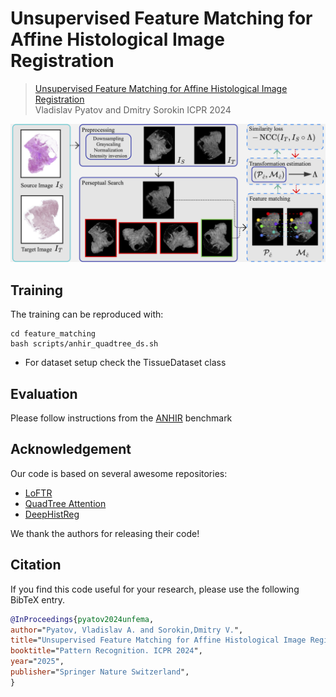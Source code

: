 # Unsupervised Feature Matching for Affine Histological Image Registration

> [Unsupervised Feature Matching for Affine Histological Image Registration](https://link.springer.com/chapter/10.1007/978-3-031-78201-5_3)  
> Vladislav Pyatov and Dmitry Sorokin
> ICPR 2024

![Alt text](assets/method_overview.png?raw=true "Title")

## Training

The training can be reproduced with:
```shell
cd feature_matching
bash scripts/anhir_quadtree_ds.sh
```
* For dataset setup check the TissueDataset class


## Evaluation

Please follow instructions from the [ANHIR](https://anhir.grand-challenge.org) benchmark

## Acknowledgement

Our code is based on several awesome repositories:
- [LoFTR](https://github.com/zju3dv/LoFTR)
- [QuadTree Attention](https://github.com/Tangshitao/QuadTreeAttention)
- [DeepHistReg](https://github.com/MWod/DeepHistReg)

We thank the authors for releasing their code!

## Citation

If you find this code useful for your research, please use the following BibTeX entry.

```bibtex
@InProceedings{pyatov2024unfema,
author="Pyatov, Vladislav A. and Sorokin,Dmitry V.",
title="Unsupervised Feature Matching for Affine Histological Image Registration",
booktitle="Pattern Recognition. ICPR 2024",
year="2025",
publisher="Springer Nature Switzerland",
}
```